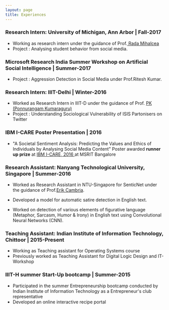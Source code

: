 ```yaml
---
layout: page
title: Experiences
---
```


<h3> Research Intern: University of Michigan, Ann Arbor | Fall-2017</h3>

- Working as research intern under the guidance of Prof.<a href="https://web.eecs.umich.edu/~mihalcea/"> Rada Mihalcea </a>
- Project : Analysing student behavior from social media. 


<h3> Microsoft Research India Summer Workshop on Artificial Social Intelligence | Summer-2017</h3>

- Project : Aggression Detection in Social Media under Prof.Ritesh Kumar.

<h3> Research Intern: IIIT-Delhi | Winter-2016</h3>

- Worked as Research Intern in IIIT-D under the guidance of Prof. <a href="http://precog.iiitd.edu.in/people/pk/Home.html">PK (Ponnurangam Kumaraguru) </a>
- Project : Understanding Sociological Vulnerability of ISIS Partonisers on Twitter 

<h3> IBM I-CARE Poster Presentation | 2016</h3>

- "A Societal Sentiment Analysis: Predicting the Values and Ethics of Individuals by Analysing Social Media Content" Poster awarded **runner up prize** at  <a href="http://icare2016.mybluemix.net/poster.html"> IBM I-CARE, 2016 </a> at MSRIT Bangalore

<h3>Research Assistant: Nanyang Technological University, Singapore | Summer-2016</h3>


- Worked as Research Assistant in NTU-Singapore for SenticNet under the guidance of Prof.<a href="http://sentic.net/erikcambria/">Erik Cambria</a>.

- Developed a model for automatic satire detection in English text.

- Worked on detection of various elements of figurative language (Metaphor, Sarcasm, Humor & Irony) in English text using Convolutional Neural Networks (CNN).

<h3> Teaching Assistant: Indian Institute of Information Technology, Chittoor | 2015-Present</h3>


- Working as Teaching assistant for Operating Systems course
- Previously worked as Teaching Assistant for Digital Logic Design and IT-Workshop

<h3> IIIT-H summer Start-Up bootcamp | Summer-2015</h3>


- Participated in the summer Entrepreneurship bootcamp conducted by Indian Institute of Information Technology as a Entrepreneur's club representative
- Developed an online interactive recipe portal


